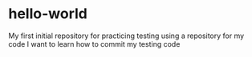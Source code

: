 # hello-world
My first initial repository for practicing testing using a repository for my code
I want to learn how to commit my testing code

